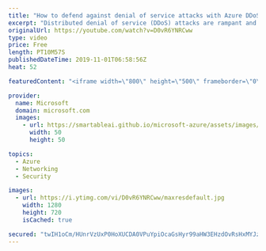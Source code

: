 ```yaml
---
title: "How to defend against denial of service attacks with Azure DDoS Protection | Azure Friday"
excerpt: "Distributed denial of service (DDoS) attacks are rampant and it's not a question of if a business will be impacted but when. Anupam Vij shows Scott Hanselman how Azure DDoS Protection Standard can protect your applications against targeted DDoS attacks and why it is critical for every business running"
originalUrl: https://youtube.com/watch?v=D0vR6YNRCww
type: video
price: Free
length: PT10M57S
publishedDateTime: 2019-11-01T06:58:56Z
heat: 52

featuredContent: "<iframe width=\"800\" height=\"500\" frameborder=\"0\" src=\"https://www.youtube.com/embed/D0vR6YNRCww\" allow=\"accelerometer; autoplay; encrypted-media; gyroscope; picture-in-picture\" allowfullscreen></iframe>"

provider:
  name: Microsoft
  domain: microsoft.com
  images:
    - url: https://smartableai.github.io/microsoft-azure/assets/images/organizations/microsoft.com-50x50.jpg
      width: 50
      height: 50

topics:
  - Azure
  - Networking
  - Security

images:
  - url: https://i.ytimg.com/vi/D0vR6YNRCww/maxresdefault.jpg
    width: 1280
    height: 720
    isCached: true

secured: "twIH1oCm/HUnrVzUxP0HoXUCDA0VPuYpiOcaGsHyr99aHW3EHzdOvRsHxMYJz/uaGzrIiPQmfG3804yJuCRUuflT2zF5vKfjLzpXcup+UJSvYqKkzZMqY83h5REyvu7Y9O7YgHwb8BvEss1Ko8joe7IiX5YF3w39srw7mDO844A6nhw9hrhHxF3hY15WV3jqqOs281sWBFOsjAo32aY/1i8BhxdYWUr/vBx8s5RYFWY2KvvrQr52ZrcgrXtvsgH/imbCyhfoXJmNSuBLrImhjHfvEjw7mDH6N55r7gtJryZxNUMDDyUjlaC5bj6jVH2ar8LNuk1Rf9592WBn/uEKYIqoqCvY/HkJcsx9P+/aYAviAW8LtypeBf1ne7MKh4dsMkvAvwyjjG5hGH3ZtF/zwLi59fpny/IB8NDsXyMLLxI=;ZxVB06nTsfjs7zZkY0zZ0g=="
---
```


